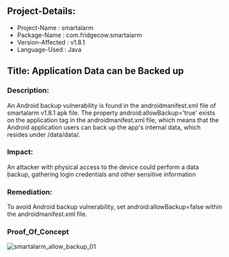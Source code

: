 ## Project-Details:
- Project-Name : smartalarm
- Package-Name : com.fridgecow.smartalarm
- Version-Affected : v1.8.1
- Language-Used : Java

## Title: Application Data can be Backed up
### Description:
An Android backup vulnerability is found in the androidmanifest.xml file of smartalarm v1.8.1 apk file. The property android:allowBackup='true' exists on the application tag in the androidmanifest.xml file,
which means that the Android application users can back up the app's internal data, which resides under /data/data/.
### Impact:
An attacker with physical access to the device could perform a data backup, gathering login credentials and other sensitive information

### Remediation:
To avoid Android backup vulnerability, set android:allowBackup=false within the androidmanifest.xml file.

### Proof_Of_Concept

![smartalarm_allow_backup_01](https://github.com/ctflearner/Android_Findings/assets/98345027/e2a1552f-ec50-40ef-9682-48b34fbf9d9a)
